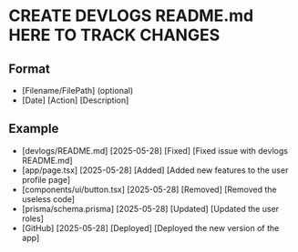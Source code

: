 # CREATE DEVLOGS README.md HERE TO TRACK CHANGES

## Format
- [Filename/FilePath] (optional)
- [Date] [Action] [Description]

## Example
- [devlogs/README.md] [2025-05-28] [Fixed] [Fixed issue with devlogs README.md]
- [app/page.tsx] [2025-05-28] [Added] [Added new features to the user profile page]
- [components/ui/button.tsx] [2025-05-28] [Removed] [Removed the useless code]
- [prisma/schema.prisma] [2025-05-28] [Updated] [Updated the user roles]
- [GitHub] [2025-05-28] [Deployed] [Deployed the new version of the app]